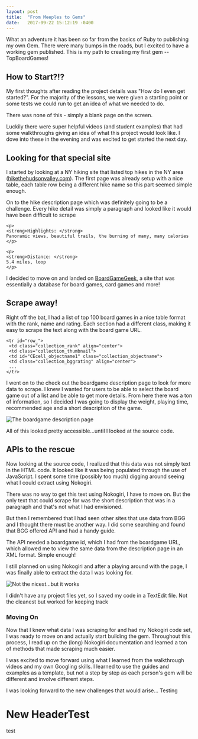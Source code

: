 ```yaml
---
layout: post
title:  "From Meeples to Gems"
date:   2017-09-22 15:12:19 -0400
---
```



What an adventure it has been so far from the basics of Ruby to publishing my own Gem. There were many bumps in the roads, but I excited to have a working gem published. This is my path to creating my first gem -- TopBoardGames!


## How to Start?!?

My first thoughts after reading the project details was "How do I even get started?". For the majority of the lessons, we were given a starting point or some tests we could run to get an idea of what we needed to do.

There was none of this - simply a blank page on the screen.

Luckily there were super helpful videos (and student examples) that had some walkthroughs giving an idea of what this project would look like. I dove into these in the evening and was excited to get started the next day.

## Looking for that special site

I started by looking at a NY hiking site that listed top hikes in the NY area ([hikethehudsonvalley.com](http://www.hikethehudsonvalley.com)). The first page was already setup with a nice table, each table row being a different hike name so this part seemed simple enough. 

On to the hike description page which was definitely going to be a challenge. Every hike detail was simply a paragraph and looked like it would have been difficult to scrape

```
<p>
<strong>Highlights: </strong> 
Panoramic views, beautiful trails, the burning of many, many calories
</p>

<p>
<strong>Distance: </strong>
5.4 miles, loop
</p>
```

I decided to move on and landed on [BoardGameGeek](http://www.boardgamegeek.com), a site that was essentially a database for board games, card games and more!

## Scrape away!

Right off the bat, I had a list of top 100 board games in a nice table format with the rank, name and rating. Each section had a different class, making it easy to scrape the text along with the board game URL.

```
<tr id="row_">		
 <td class="collection_rank" align="center">					
 <td class="collection_thumbnail">
 <td id="CEcell_objectname1" class="collection_objectname">
 <td class="collection_bggrating" align="center">
 ...
</tr>
```


I went on to the check out the boardgame description page to look for more data to scrape. I knew I wanted for users to be able to select the board game out of a list and be able to get more details. From here there was a ton of information, so I decided I was going to display the weight, playing time, recommended age and a short description of the game. 

![The boardgame description page](https://i.imgur.com/E3h5S4b.png)

All of this looked pretty accessible...until I looked at the source code.

## APIs to the rescue

Now looking at the source code, I realized that this data was not simply text in the HTML code. It looked like it was being populated through the use of JavaScript. I spent some time (possibly too much) digging around seeing what I could extract using Nokogiri. 

There was no way to get this text using Nokogiri, I have to move on. But the only text that could scrape for was the short description that was in a paragraph and that's not what I had envisioned.

But then I remembered that I had seen other sites that use data from BGG and I thought there must be another way. I did some searching and found that BGG offered API and had a handy guide.

The API needed a boardgame id, which I had from the boardgame URL, which allowed me to view the same data from the description page in an XML format. Simple enough!

I still planned on using Nokogiri and after a playing around with the page, I was finally able to extract the data I was looking for.

![Not the nicest...but it works](https://i.imgur.com/hOtHSQj.png)

I didn't have any project files yet, so I saved my code in a TextEdit file. Not the cleanest but worked for keeping track

### Moving On

Now that I knew what data I was scraping for and had my Nokogiri code set, I was ready to move on and actually start building the gem. Throughout this process, I read up on the (long) Nokogiri documentation and learned a ton of methods that made scraping much easier.

I was excited to move forward using what I learned from the walkthrough videos and my own Googling skills. I learned to use the guides and examples as a template, but not a step by step as each person's gem will be different and involve different steps.

I was looking forward to the new challenges that would arise...
Testing
# New HeaderTest
test
